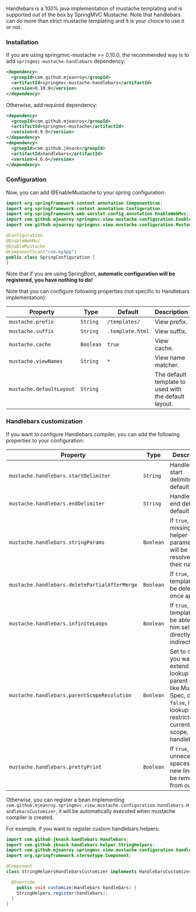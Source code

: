 Handlebars is a 100% java implementation of mustache templating and is supported out of the box by SpringMVC Mustache. Note that handlebars can do more than
strict mustache templating and it is your choice to use it or not.

### Installation

If you are using springmvc-mustache >= 0.10.0, the recommended way is to add `springmvc-mustache-handlebars` dependency:

```xml
<dependency>
  <groupId>com.github.mjeanroy</groupId>
  <artifactId>springmvc-mustache-handlebars</artifactId>
  <version>0.10.0</version>
</dependency>
```

Otherwise, add required dependency:

```xml
<dependency>
  <groupId>com.github.mjeanroy</groupId>
  <artifactId>springmvc-mustache</artifactId>
  <version>0.9.0</version>
</dependency>
<dependency>
  <groupId>com.github.jknack</groupId>
  <artifactId>handlebars</artifactId>
  <version>4.0.6</version>
</dependency>
```

### Configuration

Now, you can add @EnableMustache to your spring configuration:

```java
import org.springframework.context.annotation.ComponentScan;
import org.springframework.context.annotation.Configuration;
import org.springframework.web.servlet.config.annotation.EnableWebMvc;
import com.github.mjeanroy.springmvc.view.mustache.configuration.EnableMustache;
import com.github.mjeanroy.springmvc.view.mustache.configuration.MustacheProvider;

@Configuration
@EnableWebMvc
@EnableMustache
@ComponentScan("com.myApp")
public class SpringConfiguration {
}
```

Note that if you are using SpringBoot, **automatic configuration will be registered, you have nothing to do!**

Note that you can configure following properties (not specific to Handlebars implementation):

| Property                 | Type      | Default          | Description                                           |
| ------------------------ | --------- | ---------------- | ----------------------------------------------------- |
| `mustache.prefix`        | `String`  | `/templates/`    | View prefix.                                          |
| `mustache.suffix`        | `String`  | `.template.html` | View suffix.                                          |
| `mustache.cache`         | `Boolean` | `true`           | View cache.                                           |
| `mustache.viewNames`     | `String`  | `*`              | View name matcher.                                    |
| `mustache.defaultLayout` | `String`  |                  | The default template to used with the default layout. |

### Handlebars customization

If you want to configure Handlebars compiler, you can add the following properties to your configuration:

| Property                                      | Type      | Description                                                                                                                                                 |
| --------------------------------------------- | --------- | ----------------------------------------------------------------------------------------------------------------------------------------------------------- |
| `mustache.handlebars.startDelimiter`          | `String`  | Handlebars start delimiter, default is `{{`.                                                                                                                |
| `mustache.handlebars.endDelimiter`            | `String`  | Handlebars end delimiter, default is `}}`.                                                                                                                  |
| `mustache.handlebars.stringParams`            | `Boolean` | If `true`, missing helper parameters will be resolve to their names.                                                                                        |
| `mustache.handlebars.deletePartialAfterMerge` | `Boolean` | If `true`, templates will be deleted once applied.                                                                                                          |
| `mustache.handlebars.infiniteLoops`           | `Boolean` | If `true`, templates will be able to call him self directly or indirectly                                                                                   |
| `mustache.handlebars.parentScopeResolution`   | `Boolean` | Set to `true`, if you want to extend lookup to parent scope, like Mustache Spec, or  `false`, if lookup is restricted to current scope, like handlebars.js. |
| `mustache.handlebars.prettyPrint`             | `Boolean` | If `true`, unnecessary spaces and new lines will be removed from output.                                                                                    |

Otherwise, you can register a bean implementing `com.github.mjeanroy.springmvc.view.mustache.configuration.handlebars.HandlebarsCustomizer`, it will be automatically executed when mustache compiler is created.

For example, if you want to register custom handlebars helpers:

```java
import com.github.jknack.handlebars.Handlebars;
import com.github.jknack.handlebars.helper.StringHelpers;
import com.github.mjeanroy.springmvc.view.mustache.configuration.handlebars.HandlebarsCustomizer;
import org.springframework.stereotype.Component;

@Component
class StringHelpersHandlebarsCustomizer implements HandlebarsCustomizer {

  @Override
	public void customize(Handlebars handlebars) {
    StringHelpers.register(handlebars);
  }
}
```
